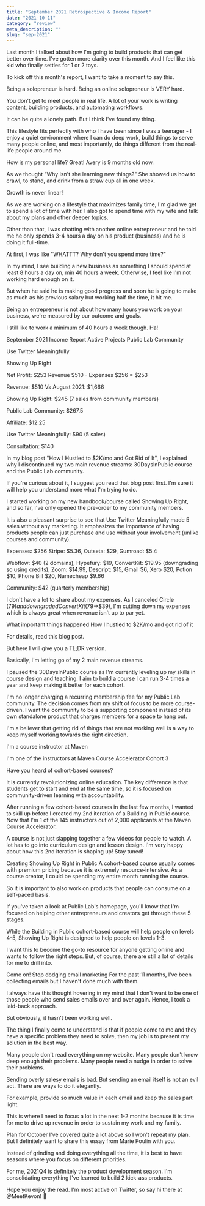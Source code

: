 ```yaml
---
title: "September 2021 Retrospective & Income Report"
date: "2021-10-11"
category: "review"
meta_description: ""
slug: "sep-2021"
---
```


Last month I talked about how I'm going to build products that can get better over time. I've gotten more clarity over this month. And I feel like this kid who finally settles for 1 or 2 toys.

To kick off this month's report, I want to take a moment to say this.



Being a solopreneur is hard. Being an online solopreneur is VERY hard.

You don't get to meet people in real life. A lot of your work is writing content, building products, and automating workflows.

It can be quite a lonely path. But I think I've found my thing.

This lifestyle fits perfectly with who I have been since I was a teenager - I enjoy a quiet environment where I can do deep work, build things to serve many people online, and most importantly, do things different from the real-life people around me.

How is my personal life?
Great! Avery is 9 months old now.

As we thought "Why isn't she learning new things?" She showed us how to crawl, to stand, and drink from a straw cup all in one week.

Growth is never linear!

As we are working on a lifestyle that maximizes family time, I'm glad we get to spend a lot of time with her. I also got to spend time with my wife and talk about my plans and other deeper topics.

Other than that, I was chatting with another online entrepreneur and he told me he only spends 3-4 hours a day on his product (business) and he is doing it full-time.

At first, I was like "WHATTT? Why don't you spend more time?"

In my mind, I see building a new business as something I should spend at least 8 hours a day on, min 40 hours a week. Otherwise, I feel like I'm not working hard enough on it.

But when he said he is making good progress and soon he is going to make as much as his previous salary but working half the time, it hit me.

Being an entrepreneur is not about how many hours you work on your business, we're measured by our outcome and goals.

I still like to work a minimum of 40 hours a week though. Ha!

September 2021 Income Report
Active Projects
Public Lab Community

Use Twitter Meaningfully

Showing Up Right

Net Profit: $253
Revenue $510 - Expenses $256 = $253

Revenue: $510
Vs August 2021: $1,666

Showing Up Right: $245 (7 sales from community members)

Public Lab Community: $267.5

Affiliate: $12.25

Use Twitter Meaningfully: $90 (5 sales)

Consultation: $140

In my blog post "How I Hustled to $2K/mo and Got Rid of It", I explained why I discontinued my two main revenue streams: 30DaysInPublic course and the Public Lab community.

If you're curious about it, I suggest you read that blog post first. I'm sure it will help you understand more what I'm trying to do.

I started working on my new handbook/course called Showing Up Right, and so far, I've only opened the pre-order to my community members.

It is also a pleasant surprise to see that Use Twitter Meaningfully made 5 sales without any marketing. It emphasizes the importance of having products people can just purchase and use without your involvement (unlike courses and community).‍

Expenses: $256
Stripe: $5.36, Outseta: $29, Gumroad: $5.4

Webflow: $40 (2 domains), Hypefury: $19, ConvertKit: $19.95 (downgrading so using credits), Zoom: $14.99, Descript: $15, Gmail $6, Xero $20, Potion $10, Phone Bill $20, Namecheap $9.66

Community: $42 (quarterly membership)

I don't have a lot to share about my expenses. As I canceled Circle ($79) and downgraded ConvertKit ($79→$39), I'm cutting down my expenses which is always great when revenue isn't up to par yet.

What important things happened
How I hustled to $2K/mo and got rid of it



For details, read this blog post.

But here I will give you a TL;DR version.

Basically, I'm letting go of my 2 main revenue streams.

I paused the 30DaysInPublic course as I'm currently leveling up my skills in course design and teaching. I aim to build a course I can run 3-4 times a year and keep making it better for each cohort.

I'm no longer charging a recurring membership fee for my Public Lab community. The decision comes from my shift of focus to be more course-driven. I want the community to be a supporting component instead of its own standalone product that charges members for a space to hang out.

I'm a believer that getting rid of things that are not working well is a way to keep myself working towards the right direction.

I'm a course instructor at Maven



I'm one of the instructors at Maven Course Accelerator Cohort 3

Have you heard of cohort-based courses?

It is currently revolutionizing online education. The key difference is that students get to start and end at the same time, so it is focused on community-driven learning with accountability.

After running a few cohort-based courses in the last few months, I wanted to skill up before I created my 2nd iteration of a Building in Public course. Now that I'm 1 of the 145 instructors out of 2,000 applicants at the Maven Course Accelerator.

A course is not just slapping together a few videos for people to watch. A lot has to go into curriculum design and lesson design. I'm very happy about how this 2nd iteration is shaping up! Stay tuned!

Creating Showing Up Right in Public
A cohort-based course usually comes with premium pricing because it is extremely resource-intensive. As a course creator, I could be spending my entire month running the course.

So it is important to also work on products that people can consume on a self-paced basis.

If you've taken a look at Public Lab's homepage, you'll know that I'm focused on helping other entrepreneurs and creators get through these 5 stages.



While the Building in Public cohort-based course will help people on levels 4-5, Showing Up Right is designed to help people on levels 1-3.

I want this to become the go-to resource for anyone getting online and wants to follow the right steps. But, of course, there are still a lot of details for me to drill into.

Come on! Stop dodging email marketing
For the past 11 months, I've been collecting emails but I haven't done much with them.

I always have this thought hovering in my mind that I don't want to be one of those people who send sales emails over and over again. Hence, I took a laid-back approach.

But obviously, it hasn't been working well.

The thing I finally come to understand is that if people come to me and they have a specific problem they need to solve, then my job is to present my solution in the best way.

Many people don't read everything on my website. Many people don't know deep enough their problems. Many people need a nudge in order to solve their problems.

Sending overly salesy emails is bad. But sending an email itself is not an evil act. There are ways to do it elegantly.

For example, provide so much value in each email and keep the sales part light.

This is where I need to focus a lot in the next 1-2 months because it is time for me to drive up revenue in order to sustain my work and my family.

Plan for October
I've covered quite a lot above so I won't repeat my plan. But I definitely want to share this essay from Marie Poulin with you.

Instead of grinding and doing everything all the time, it is best to have seasons where you focus on different priorities.

For me, 2021Q4 is definitely the product development season. I'm consolidating everything I've learned to build 2 kick-ass products.

Hope you enjoy the read. I'm most active on Twitter, so say hi there at @MeetKevon! 👋